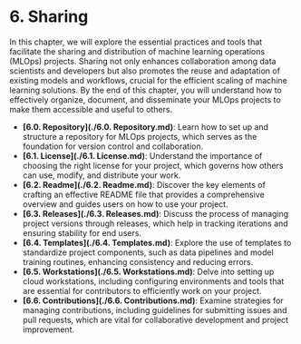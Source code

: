 # 6. Sharing

In this chapter, we will explore the essential practices and tools that facilitate the sharing and distribution of machine learning operations (MLOps) projects. Sharing not only enhances collaboration among data scientists and developers but also promotes the reuse and adaptation of existing models and workflows, crucial for the efficient scaling of machine learning solutions. By the end of this chapter, you will understand how to effectively organize, document, and disseminate your MLOps projects to make them accessible and useful to others.

- **[6.0. Repository](./6.0. Repository.md)**: Learn how to set up and structure a repository for MLOps projects, which serves as the foundation for version control and collaboration.
- **[6.1. License](./6.1. License.md)**: Understand the importance of choosing the right license for your project, which governs how others can use, modify, and distribute your work.
- **[6.2. Readme](./6.2. Readme.md)**: Discover the key elements of crafting an effective README file that provides a comprehensive overview and guides users on how to use your project.
- **[6.3. Releases](./6.3. Releases.md)**: Discuss the process of managing project versions through releases, which help in tracking iterations and ensuring stability for end users.
- **[6.4. Templates](./6.4. Templates.md)**: Explore the use of templates to standardize project components, such as data pipelines and model training routines, enhancing consistency and reducing errors.
- **[6.5. Workstations](./6.5. Workstations.md)**: Delve into setting up cloud workstations, including configuring environments and tools that are essential for contributors to efficiently work on your project.
- **[6.6. Contributions](./6.6. Contributions.md)**: Examine strategies for managing contributions, including guidelines for submitting issues and pull requests, which are vital for collaborative development and project improvement.
